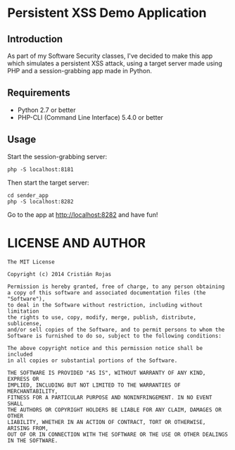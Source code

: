 # Persistent XSS Demo Application

## Introduction

As part of my Software Security classes, I've decided to make this app which
simulates a persistent XSS attack, using a target server made using PHP and
a session-grabbing app made in Python.

## Requirements

* Python 2.7 or better
* PHP-CLI (Command Line Interface) 5.4.0 or better

## Usage

Start the session-grabbing server:

```Shell
php -S localhost:8181
```

Then start the target server:

```Shell
cd sender_app
php -S localhost:8282
```

Go to the app at <http://localhost:8282> and have fun!

LICENSE AND AUTHOR
==================

    The MIT License

    Copyright (c) 2014 Cristián Rojas

    Permission is hereby granted, free of charge, to any person obtaining
    a copy of this software and associated documentation files (the "Software"),
    to deal in the Software without restriction, including without limitation
    the rights to use, copy, modify, merge, publish, distribute, sublicense,
    and/or sell copies of the Software, and to permit persons to whom the
    Software is furnished to do so, subject to the following conditions:

    The above copyright notice and this permission notice shall be included
    in all copies or substantial portions of the Software.

    THE SOFTWARE IS PROVIDED "AS IS", WITHOUT WARRANTY OF ANY KIND, EXPRESS OR
    IMPLIED, INCLUDING BUT NOT LIMITED TO THE WARRANTIES OF MERCHANTABILITY,
    FITNESS FOR A PARTICULAR PURPOSE AND NONINFRINGEMENT. IN NO EVENT SHALL
    THE AUTHORS OR COPYRIGHT HOLDERS BE LIABLE FOR ANY CLAIM, DAMAGES OR OTHER
    LIABILITY, WHETHER IN AN ACTION OF CONTRACT, TORT OR OTHERWISE, ARISING FROM,
    OUT OF OR IN CONNECTION WITH THE SOFTWARE OR THE USE OR OTHER DEALINGS IN THE SOFTWARE.